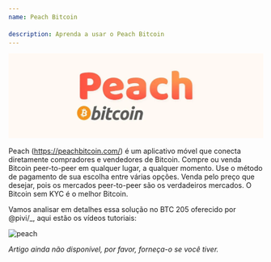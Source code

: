 ```yaml
---
name: Peach Bitcoin

description: Aprenda a usar o Peach Bitcoin
---
```


![capa](assets/cover.webp)

Peach (https://peachbitcoin.com/) é um aplicativo móvel que conecta diretamente compradores e vendedores de Bitcoin. Compre ou venda Bitcoin peer-to-peer em qualquer lugar, a qualquer momento. Use o método de pagamento de sua escolha entre várias opções. Venda pelo preço que desejar, pois os mercados peer-to-peer são os verdadeiros mercados. O Bitcoin sem KYC é o melhor Bitcoin.

Vamos analisar em detalhes essa solução no BTC 205 oferecido por @pivi/\_, aqui estão os vídeos tutoriais:

![peach](https://youtu.be/ziwhv9KqVkM)

_Artigo ainda não disponível, por favor, forneça-o se você tiver._
